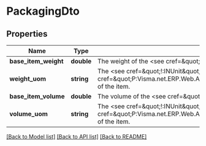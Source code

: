 # PackagingDto

## Properties
Name | Type | Description | Notes
------------ | ------------- | ------------- | -------------
**base_item_weight** | **double** | The weight of the &lt;see cref&#x3D;\&quot;!:BaseUnit\&quot;&gt;Base Unit&lt;/see&gt; of the item. | [optional] 
**weight_uom** | **string** | The &lt;see cref&#x3D;\&quot;!:INUnit\&quot;&gt;Unit of Measure&lt;/see&gt; used for the &lt;see cref&#x3D;\&quot;P:Visma.net.ERP.Web.Api.Model.V1.IN.PackagingDto.BaseItemWeight\&quot;&gt;Weight&lt;/see&gt; of the item. | [optional] 
**base_item_volume** | **double** | The volume of the &lt;see cref&#x3D;\&quot;!:BaseUnit\&quot;&gt;Base Unit&lt;/see&gt; of the item. | [optional] 
**volume_uom** | **string** | The &lt;see cref&#x3D;\&quot;!:INUnit\&quot;&gt;Unit of Measure&lt;/see&gt; used for the &lt;see cref&#x3D;\&quot;P:Visma.net.ERP.Web.Api.Model.V1.IN.PackagingDto.BaseItemVolume\&quot;&gt;Volume&lt;/see&gt; of the item. | [optional] 

[[Back to Model list]](../README.md#documentation-for-models) [[Back to API list]](../README.md#documentation-for-api-endpoints) [[Back to README]](../README.md)



